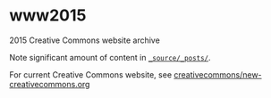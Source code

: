 # www2015

2015 Creative Commons website archive

Note significant amount of content in [`_source/_posts/`](_source/_posts).

For current Creative Commons website, see
[creativecommons/new-creativecommons.org][new]

[new]:https://github.com/creativecommons/new-creativecommons.org
